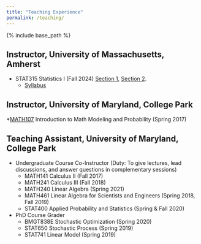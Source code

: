 ```yaml
---
title: "Teaching Experience"
permalink: /teaching/
---
```


{% include base_path %}

## Instructor, University of Massachusetts, Amherst

* STAT315 Statistics I (Fall 2024) [Section 1](https://www.umass.edu/natural-sciences/class/34558/statistics-i), [Section 2](https://www.umass.edu/natural-sciences/class/34559/statistics-i). 
    * [Syllabus](/files/S315_Fall24_Syllabus_JL.pdf)

## Instructor, University of Maryland, College Park

*[MATH107](https://www-math.umd.edu/undergraduate/departmental-course-pages/offered-courses/639-math-107-introduction-to-math-modeling-and-probability.html) Introduction to Math Modeling and Probability (Spring 2017)


## Teaching Assistant, University of Maryland, College Park

* Undergraduate Course Co-Instructor 
  (Duty: To give lectures, lead discussions, and answer questions in complementary sessions)
    * MATH141 Calculus II (Fall 2017)
    * MATH241 Calculus III (Fall 2018)
    * MATH240 Linear Algebra (Spring 2021)
    * MATH461 Linear Algebra for Scientists and Engineers (Spring 2018, Fall 2019)
    * STAT400 Applied Probability and Statistics (Spring & Fall 2020)
* PhD Course Grader
    * BMGT838E Stochastic Optimization (Spring 2020)
    * STAT650 Stochastic Process (Spring 2019)
    * STAT741 Linear Model (Spring 2019)
